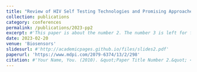 ```yaml
---
title: "Review of HIV Self Testing Technologies and Promising Approaches for the Next Generation"
collection: publications
category: conferences
permalink: /publications/2023-pp2
excerpt: #'This paper is about the number 2. The number 3 is left for future work.'
date: 2023-02-20
venue: 'Biosensors'
slidesurl: #'http://academicpages.github.io/files/slides2.pdf'
paperurl: 'https://www.mdpi.com/2079-6374/13/2/298'
citation: #'Your Name, You. (2010). &quot;Paper Title Number 2.&quot; <i>Journal 1</i>. 1(2).'
---
```

